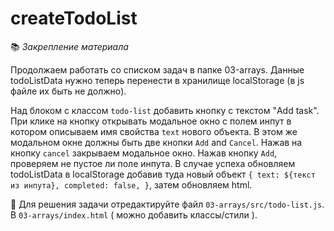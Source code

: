 # createTodoList 

📚 _Закрепление материала_

Продолжаем работать со списком задач в папке 03-arrays. Данные todoListData нужно теперь перенести в хранилище
localStorage (в js файле их быть не должно). 

Над блоком с классом `todo-list`  добавить кнопку с текстом "Add task". При клике на кнопку открывать модальное окно с
полем инпут в котором описываем имя свойства `text` нового объекта. В этом же модальном окне должны быть две кнопки 
`Add` and `Cancel`. Нажав на кнопку `cancel` закрываем модальное окно. Нажав кнопку `Add`, проверяем не пустое ли поле
инпута. В случае успеха обновляем todoListData в localStorage добавив туда новый объект `{ text: ${текст из инпута},
completed: false, }`, затем обновляем html.


📝 Для решения задачи отредактируйте файл `03-arrays/src/todo-list.js`. В `03-arrays/index.html` ( можно добавить
классы/стили ). 


